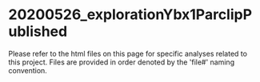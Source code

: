 # 20200526_explorationYbx1ParclipPublished

Please refer to the html files on this page for specific analyses related to this project. Files are provided in order denoted by the 'file#' naming convention.
